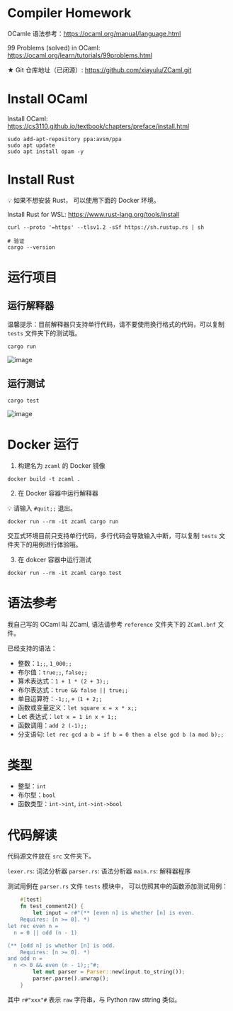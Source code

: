 # Compiler Homework

OCamle 语法参考：https://ocaml.org/manual/language.html

99 Problems (solved) in OCaml: https://ocaml.org/learn/tutorials/99problems.html

★ Git 仓库地址（已闭源）: https://github.com/xiayulu/ZCaml.git

# Install OCaml

Install OCaml: https://cs3110.github.io/textbook/chapters/preface/install.html

```shell
sudo add-apt-repository ppa:avsm/ppa
sudo apt update
sudo apt install opam -y
```

# Install Rust

💡 如果不想安装 Rust， 可以使用下面的 Docker 环境。

Install Rust for WSL: https://www.rust-lang.org/tools/install

```shell
curl --proto '=https' --tlsv1.2 -sSf https://sh.rustup.rs | sh

# 验证
cargo --version

```


# 运行项目

## 运行解释器

温馨提示：目前解释器只支持单行代码，请不要使用换行格式的代码，可以复制 `tests` 文件夹下的测试哦。

```shell
cargo run
```

![image](https://user-images.githubusercontent.com/41274826/163586571-5ccf5f1c-575c-462c-b259-92f99de13c2d.png)


## 运行测试

```shell
cargo test
```

![image](https://user-images.githubusercontent.com/41274826/163696487-210382d1-de43-404e-8406-e07bd43b2bac.png)


# Docker 运行

1. 构建名为 `zcaml` 的 Docker 镜像

```shell
docker build -t zcaml .
```

2. 在 Docker 容器中运行解释器

💡 请输入 `#quit;;` 退出。

```shell
docker run --rm -it zcaml cargo run
```

交互式环境目前只支持单行代码，多行代码会导致输入中断，可以复制 `tests` 文件夹下的用例进行体验哦。

3. 在 dokcer 容器中运行测试

```shell
docker run --rm -it zcaml cargo test
```

# 语法参考

我自己写的 OCaml 叫 ZCaml, 语法请参考 `reference` 文件夹下的 `ZCaml.bnf` 文件。

已经支持的语法：

- 整数：`1;;`, `1_000;;`
- 布尔值：`true;;`, `false;;`
- 算术表达式：`1 + 1 * (2 + 3);;`
- 布尔表达式：`true && false || true;;`
- 单目运算符：`-1;;`, `+（1 + 2;;`
- 函数或变量定义：`let square x = x * x;;`
- Let 表达式：`let x = 1 in x + 1;;`
- 函数调用：`add 2 (-1);;`
- 分支语句: `let rec gcd a b = if b = 0 then a else gcd b (a mod b);;`

# 类型
- 整型：`int`
- 布尔型：`bool`
- 函数类型：`int->int`, `int->int->bool`

# 代码解读

代码源文件放在 `src` 文件夹下。

`lexer.rs`: 词法分析器
`parser.rs`: 语法分析器
`main.rs`: 解释器程序

测试用例在 `parser.rs` 文件 `tests` 模块中， 可以仿照其中的函数添加测试用例：

```rust
    #[test]
    fn test_comment2() {
        let input = r#"(** [even n] is whether [n] is even.
    Requires: [n >= 0]. *)
let rec even n =
  n = 0 || odd (n - 1)

(** [odd n] is whether [n] is odd.
    Requires: [n >= 0]. *)
and odd n =
  n <> 0 && even (n - 1);;"#;
        let mut parser = Parser::new(input.to_string());
        parser.parse().unwrap();
    }
```

其中 `r#"xxx"#` 表示 `raw` 字符串，与 Python raw sttring 类似。